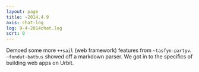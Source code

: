 ```yaml
---
layout: page
title: ~2014.4.9
axis: chat-log
log: 9-4-2014chat.log
sort: 0
---
```


Demoed some more `++sail` (web framework) features from `~tasfyn-partyv`. `~fondut-batbus` showed off a markdown parser. We got in to the specifics of building web apps on Urbit.